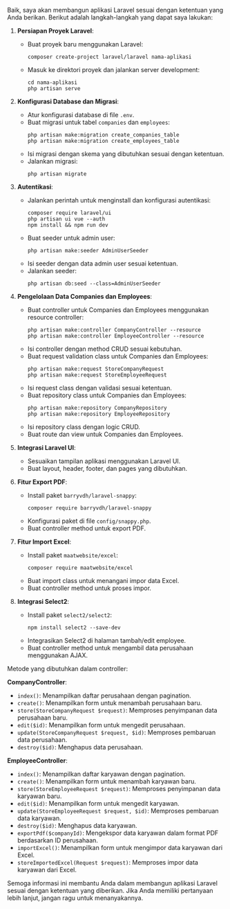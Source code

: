 Baik, saya akan membangun aplikasi Laravel sesuai dengan ketentuan yang Anda berikan. Berikut adalah langkah-langkah yang dapat saya lakukan:

1. **Persiapan Proyek Laravel**:
   - Buat proyek baru menggunakan Laravel:
     ```
     composer create-project laravel/laravel nama-aplikasi
     ```
   - Masuk ke direktori proyek dan jalankan server development:
     ```
     cd nama-aplikasi
     php artisan serve
     ```

2. **Konfigurasi Database dan Migrasi**:
   - Atur konfigurasi database di file `.env`.
   - Buat migrasi untuk tabel `companies` dan `employees`:
     ```
     php artisan make:migration create_companies_table
     php artisan make:migration create_employees_table
     ```
   - Isi migrasi dengan skema yang dibutuhkan sesuai dengan ketentuan.
   - Jalankan migrasi:
     ```
     php artisan migrate
     ```

3. **Autentikasi**:
   - Jalankan perintah untuk menginstall dan konfigurasi autentikasi:
     ```
     composer require laravel/ui
     php artisan ui vue --auth
     npm install && npm run dev
     ```
   - Buat seeder untuk admin user:
     ```
     php artisan make:seeder AdminUserSeeder
     ```
   - Isi seeder dengan data admin user sesuai ketentuan.
   - Jalankan seeder:
     ```
     php artisan db:seed --class=AdminUserSeeder
     ```

4. **Pengelolaan Data Companies dan Employees**:
   - Buat controller untuk Companies dan Employees menggunakan resource controller:
     ```
     php artisan make:controller CompanyController --resource
     php artisan make:controller EmployeeController --resource
     ```
   - Isi controller dengan method CRUD sesuai kebutuhan.
   - Buat request validation class untuk Companies dan Employees:
     ```
     php artisan make:request StoreCompanyRequest
     php artisan make:request StoreEmployeeRequest
     ```
   - Isi request class dengan validasi sesuai ketentuan.
   - Buat repository class untuk Companies dan Employees:
     ```
     php artisan make:repository CompanyRepository
     php artisan make:repository EmployeeRepository
     ```
   - Isi repository class dengan logic CRUD.
   - Buat route dan view untuk Companies dan Employees.

5. **Integrasi Laravel UI**:
   - Sesuaikan tampilan aplikasi menggunakan Laravel UI.
   - Buat layout, header, footer, dan pages yang dibutuhkan.

6. **Fitur Export PDF**:
   - Install paket `barryvdh/laravel-snappy`:
     ```
     composer require barryvdh/laravel-snappy
     ```
   - Konfigurasi paket di file `config/snappy.php`.
   - Buat controller method untuk export PDF.

7. **Fitur Import Excel**:
   - Install paket `maatwebsite/excel`:
     ```
     composer require maatwebsite/excel
     ```
   - Buat import class untuk menangani impor data Excel.
   - Buat controller method untuk proses impor.

8. **Integrasi Select2**:
   - Install paket `select2/select2`:
     ```
     npm install select2 --save-dev
     ```
   - Integrasikan Select2 di halaman tambah/edit employee.
   - Buat controller method untuk mengambil data perusahaan menggunakan AJAX.

Metode yang dibutuhkan dalam controller:

**CompanyController**:
- `index()`: Menampilkan daftar perusahaan dengan pagination.
- `create()`: Menampilkan form untuk menambah perusahaan baru.
- `store(StoreCompanyRequest $request)`: Memproses penyimpanan data perusahaan baru.
- `edit($id)`: Menampilkan form untuk mengedit perusahaan.
- `update(StoreCompanyRequest $request, $id)`: Memproses pembaruan data perusahaan.
- `destroy($id)`: Menghapus data perusahaan.

**EmployeeController**:
- `index()`: Menampilkan daftar karyawan dengan pagination.
- `create()`: Menampilkan form untuk menambah karyawan baru.
- `store(StoreEmployeeRequest $request)`: Memproses penyimpanan data karyawan baru.
- `edit($id)`: Menampilkan form untuk mengedit karyawan.
- `update(StoreEmployeeRequest $request, $id)`: Memproses pembaruan data karyawan.
- `destroy($id)`: Menghapus data karyawan.
- `exportPdf($companyId)`: Mengekspor data karyawan dalam format PDF berdasarkan ID perusahaan.
- `importExcel()`: Menampilkan form untuk mengimpor data karyawan dari Excel.
- `storeImportedExcel(Request $request)`: Memproses impor data karyawan dari Excel.

Semoga informasi ini membantu Anda dalam membangun aplikasi Laravel sesuai dengan ketentuan yang diberikan. Jika Anda memiliki pertanyaan lebih lanjut, jangan ragu untuk menanyakannya.